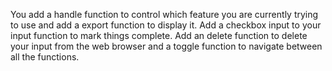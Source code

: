 You add a handle function to control which feature you are currently trying to use and add a export function to display it. Add a checkbox input to your input function to mark things complete. Add an delete function to delete your input from the web browser and a toggle function to navigate between all the functions.